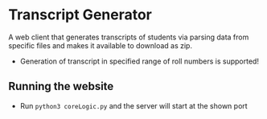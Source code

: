 # Transcript Generator

A web client that generates transcripts of students via parsing data from specific files and makes it available to download as zip.
* Generation of transcript in specified range of roll numbers is supported!

## Running the website
* Run `python3 coreLogic.py` and the server will start at the shown port
